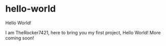 # hello-world

Hello World!

I am TheRocker7421, here to bring you my first project, Hello World!
More coming soon!
